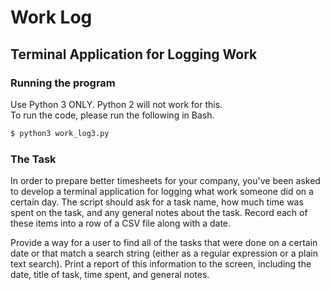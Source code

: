 # Work Log
## Terminal Application for Logging Work

### Running the program

Use Python 3 ONLY. Python 2 will not work for this.\
To run the code, please run the following in Bash.

```bash
$ python3 work_log3.py
```

### The Task

In order to prepare better timesheets for your company, you've been asked to develop a terminal application for logging what work someone did on a certain day. The script should ask for a task name, how much time was spent on the task, and any general notes about the task. Record each of these items into a row of a CSV file along with a date.

Provide a way for a user to find all of the tasks that were done on a certain date or that match a search string (either as a regular expression or a plain text search). Print a report of this information to the screen, including the date, title of task, time spent, and general notes.
